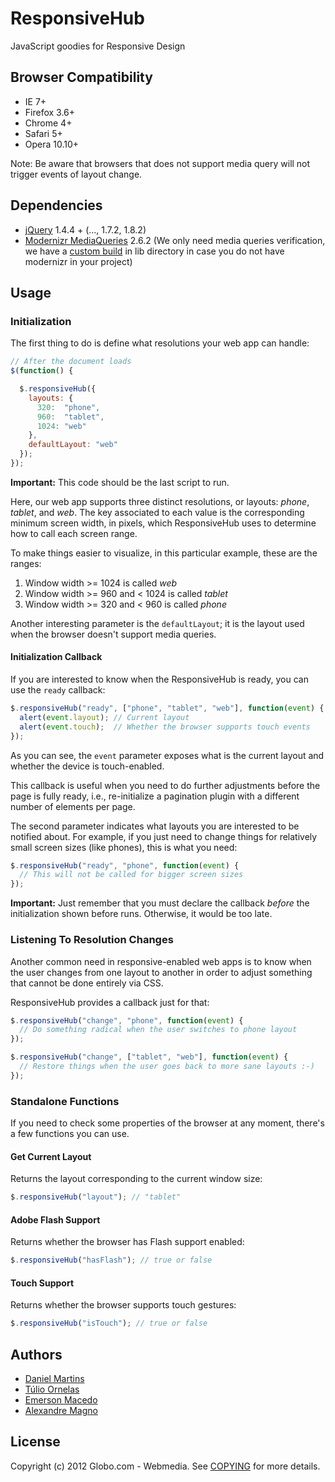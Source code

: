 # ResponsiveHub

JavaScript goodies for Responsive Design

## Browser Compatibility

* IE 7+
* Firefox 3.6+
* Chrome 4+
* Safari 5+
* Opera 10.10+

Note: Be aware that browsers that does not support media query will not
trigger events of layout change.

## Dependencies

* [jQuery](http://jquery.com) 1.4.4 + (..., 1.7.2, 1.8.2)
* [Modernizr MediaQueries](http://modernizr.com/) 2.6.2
  (We only need media queries verification, we have a [custom
build](https://github.com/globocom/responsive-hub/blob/master/lib/modernizr_mediaqueries.js) in
lib directory in case you do not have modernizr in your project)

## Usage

### Initialization

The first thing to do is define what resolutions your web app can
handle:

````javascript
// After the document loads
$(function() {

  $.responsiveHub({
    layouts: {
      320:  "phone",
      960:  "tablet",
      1024: "web"
    },
    defaultLayout: "web"
  });
});

````

**Important:** This code should be the last script to run.

Here, our web app supports three distinct resolutions, or layouts:
*phone*, *tablet*, and *web*. The key associated to each value is the
corresponding minimum screen width, in pixels, which ResponsiveHub uses
to determine how to call each screen range.

To make things easier to visualize, in this particular example, these
are the ranges:

1. Window width >= 1024 is called *web*
2. Window width >= 960 and < 1024 is called *tablet*
3. Window width >= 320 and < 960 is called *phone*

Another interesting parameter is the `defaultLayout`; it is the layout
used when the browser doesn't support media queries.

#### Initialization Callback

If you are interested to know when the ResponsiveHub is ready, you can
use the `ready` callback:

````javascript
$.responsiveHub("ready", ["phone", "tablet", "web"], function(event) {
  alert(event.layout); // Current layout
  alert(event.touch);  // Whether the browser supports touch events
});
````

As you can see, the `event` parameter exposes what is the current
layout and whether the device is touch-enabled.

This callback is useful when you need to do further adjustments before
the page is fully ready, i.e., re-initialize a pagination plugin with a
different number of elements per page.

The second parameter indicates what layouts you are interested to be
notified about. For example, if you just need to change things for
relatively small screen sizes (like phones), this is what you need:

````javascript
$.responsiveHub("ready", "phone", function(event) {
  // This will not be called for bigger screen sizes
});
````

**Important:** Just remember that you must declare the callback
*before* the initialization shown before runs. Otherwise, it would
be too late.

### Listening To Resolution Changes

Another common need in responsive-enabled web apps is to know when the
user changes from one layout to another in order to adjust something
that cannot be done entirely via CSS.

ResponsiveHub provides a callback just for that:

````javascript
$.responsiveHub("change", "phone", function(event) {
  // Do something radical when the user switches to phone layout
});

$.responsiveHub("change", ["tablet", "web"], function(event) {
  // Restore things when the user goes back to more sane layouts :-)
});
````

### Standalone Functions

If you need to check some properties of the browser at any moment,
there's a few functions you can use.

#### Get Current Layout

Returns the layout corresponding to the current window size:

````javascript
$.responsiveHub("layout"); // "tablet"
````

#### Adobe Flash Support

Returns whether the browser has Flash support enabled:

````javascript
$.responsiveHub("hasFlash"); // true or false
````

#### Touch Support

Returns whether the browser supports touch gestures:

````javascript
$.responsiveHub("isTouch"); // true or false
````

## Authors

* [Daniel Martins](https://github.com/danielfm)
* [Túlio Ornelas](https://github.com/tulios)
* [Emerson Macedo](https://github.com/emerleite)
* [Alexandre Magno](https://github.com/alexanmtz)

## License

Copyright (c) 2012 Globo.com - Webmedia. See
[COPYING](http://github.com/globocom/responsive-hub/blob/master/COPYING)
for more details.

